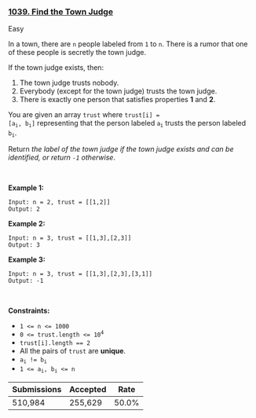 ### [1039. Find the Town Judge](https://leetcode.com/problems/find-the-town-judge)

Easy

In a town, there are `` n `` people labeled from `` 1 `` to `` n ``. There is a rumor that one of these people is secretly the town judge.

If the town judge exists, then:

1.   The town judge trusts nobody.
2.   Everybody (except for the town judge) trusts the town judge.
3.   There is exactly one person that satisfies properties __1__ and __2__.

You are given an array `` trust `` where <code>trust[i] = [a<sub>i</sub>, b<sub>i</sub>]</code> representing that the person labeled <code>a<sub>i</sub></code> trusts the person labeled <code>b<sub>i</sub></code>.

Return _the label of the town judge if the town judge exists and can be identified, or return _`` -1 ``_ otherwise_.

 

__Example 1:__

```
Input: n = 2, trust = [[1,2]]
Output: 2
```

__Example 2:__

```
Input: n = 3, trust = [[1,3],[2,3]]
Output: 3
```

__Example 3:__

```
Input: n = 3, trust = [[1,3],[2,3],[3,1]]
Output: -1
```

 

__Constraints:__

*   `` 1 <= n <= 1000 ``
*   <code>0 <= trust.length <= 10<sup>4</sup></code>
*   `` trust[i].length == 2 ``
*   All the pairs of `` trust `` are __unique__.
*   <code>a<sub>i</sub> != b<sub>i</sub></code>
*   <code>1 <= a<sub>i</sub>, b<sub>i</sub> <= n</code>

| Submissions    | Accepted     | Rate   |
| -------------- | ------------ | ------ |
| 510,984 | 255,629 | 50.0% |